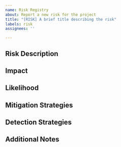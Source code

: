 ```yaml
---
name: Risk Registry
about: Report a new risk for the project
title: "[RISK] A brief title describing the risk"
labels: risk
assignees: ''

---
```


## Risk Description
<!-- Describe the risk in detail -->

## Impact
<!-- What is the potential impact if the risk materializes? -->

## Likelihood
<!-- How likely is it that the risk will occur? -->

## Mitigation Strategies
<!-- What steps can be taken to mitigate this risk? -->

## Detection Strategies
<!-- How can the risk be detected early? -->

## Additional Notes
<!-- Any other relevant information -->
